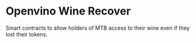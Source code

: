 # Openvino Wine Recover
Smart contracts to allow holders of MTB access to their wine even if they lost their tokens.
